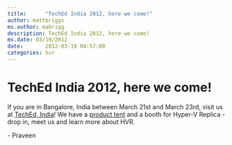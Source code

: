 ```yaml
---
title:      "TechEd India 2012, here we come!"
author: mattbriggs
ms.author: mabrigg
description: TechEd India 2012, here we come!
ms.date: 03/19/2012
date:       2012-03-19 04:57:00
categories: hvr
---
```

# TechEd India 2012, here we come!

If you are in Bangalore, India between March 21st and March 23rd, visit us at [TechEd, India](http://india.msteched.com/ "http://india.msteched.com/")! We have a [product tent](http://india.msteched.com/#events "http://india.msteched.com/#events") and a booth for Hyper-V Replica - drop in, meet us and learn more about HVR. 

\- Praveen
